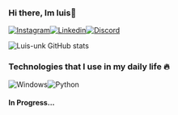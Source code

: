 ### Hi there, Im luis👋

[![Instagram](https://img.shields.io/badge/Instagram-E4405F?style=for-the-badge&logo=instagram&logoColor=white)](https://www.instagram.com/luislipe2/)[![Linkedin](https://img.shields.io/badge/LinkedIn-0077B5?style=for-the-badge&logo=linkedin&logoColor=white)](https://www.linkedin.com/in/luis-felipe-dos-santos-b57606245/)[![Discord](https://img.shields.io/badge/Discord-7289DA?style=for-the-badge&logo=discord&logoColor=white)](https://discord.gg/RtwnvHQHyq)

![Luis-unk GitHub stats](https://github-readme-stats.vercel.app/api?username=Luis-unk&show_icons=true&theme=dracula)


### Technologies that I use in my daily life 🔥
![Windows](https://img.shields.io/badge/Windows-0078D6?style=for-the-badge&logo=windows&logoColor=white)![Python](https://img.shields.io/badge/Python-3776AB?style=for-the-badge&logo=python&logoColor=white)

#### In Progress...
